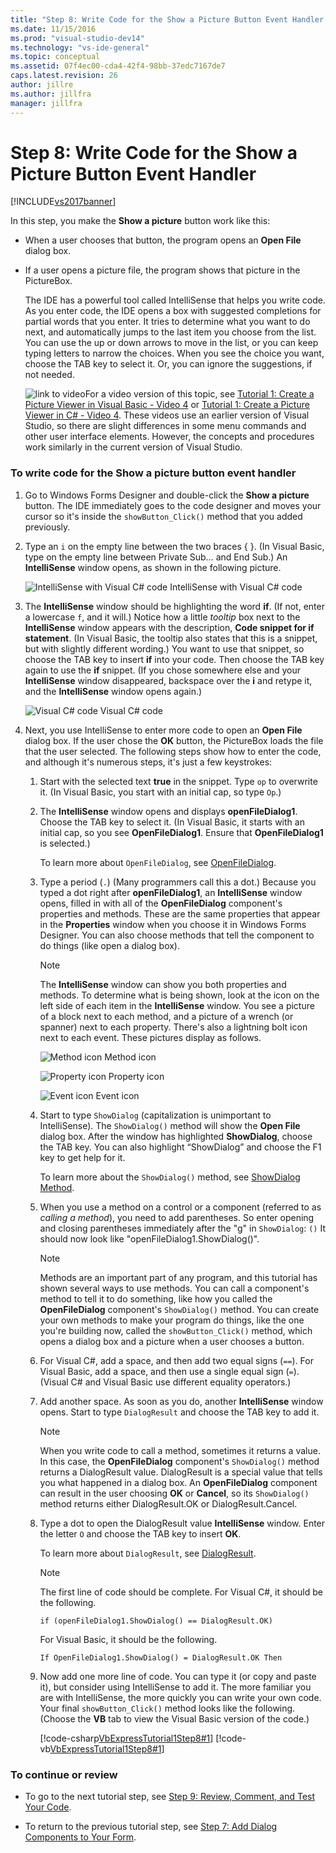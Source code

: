 ```yaml
---
title: "Step 8: Write Code for the Show a Picture Button Event Handler | Microsoft Docs"
ms.date: 11/15/2016
ms.prod: "visual-studio-dev14"
ms.technology: "vs-ide-general"
ms.topic: conceptual
ms.assetid: 07f4ec00-cda4-42f4-98bb-37edc7167de7
caps.latest.revision: 26
author: jillre
ms.author: jillfra
manager: jillfra
---
```

# Step 8: Write Code for the Show a Picture Button Event Handler
[!INCLUDE[vs2017banner](../includes/vs2017banner.md)]

In this step, you make the **Show a picture** button work like this:

- When a user chooses that button, the program opens an **Open File** dialog box.

- If a user opens a picture file, the program shows that picture in the PictureBox.

  The IDE has a powerful tool called IntelliSense that helps you write code. As you enter code, the IDE opens a box with suggested completions for partial words that you enter. It tries to determine what you want to do next, and automatically jumps to the last item you choose from the list. You can use the up or down arrows to move in the list, or you can keep typing letters to narrow the choices. When you see the choice you want, choose the TAB key to select it. Or, you can ignore the suggestions, if not needed.

  ![link to video](../data-tools/media/playvideo.gif "PlayVideo")For a video version of this topic, see [Tutorial 1: Create a Picture Viewer in Visual Basic - Video 4](https://msdn.microsoft.com/vbasic/gg315355.aspx) or [Tutorial 1: Create a Picture Viewer in C# - Video 4](https://msdn.microsoft.com/vcsharp/gg278412.aspx). These videos use an earlier version of Visual Studio, so there are slight differences in some menu commands and other user interface elements. However, the concepts and procedures work similarly in the current version of Visual Studio.

### To write code for the Show a picture button event handler

1. Go to Windows Forms Designer and double-click the **Show a picture** button. The IDE immediately goes to the code designer and moves your cursor so it's inside the `showButton_Click()` method that you added previously.

2. Type an `i` on the empty line between the two braces { }. (In Visual Basic, type on the empty line between Private Sub… and End Sub.) An **IntelliSense** window opens, as shown in the following picture.

     ![IntelliSense with Visual C&#35; code](../ide/media/express-ifintellisense.png "Express_IfIntellisense")
IntelliSense with Visual C# code

3. The **IntelliSense** window should be highlighting the word **if**. (If not, enter a lowercase `f`, and it will.) Notice how a little *tooltip* box next to the **IntelliSense** window appears with the description, **Code snippet for if statement**. (In Visual Basic, the tooltip also states that this is a snippet, but with slightly different wording.) You want to use that snippet, so choose the TAB key to insert **if** into your code. Then choose the TAB key again to use the **if** snippet. (If you chose somewhere else and your **IntelliSense** window disappeared, backspace over the **i** and retype it, and the **IntelliSense** window opens again.)

     ![Visual C&#35; code](../ide/media/express-highlighttrue.png "Express_HighlightTrue")
Visual C# code

4. Next, you use IntelliSense to enter more code to open an **Open File** dialog box. If the user chose the **OK** button, the PictureBox loads the file that the user selected. The following steps show how to enter the code, and although it's numerous steps, it's just a few keystrokes:

    1. Start with the selected text **true** in the snippet. Type `op` to overwrite it. (In Visual Basic, you start with an initial cap, so type `Op`.)

    2. The **IntelliSense** window opens and displays **openFileDialog1**. Choose the TAB key to select it. (In Visual Basic, it starts with an initial cap, so you see **OpenFileDialog1**. Ensure that **OpenFileDialog1** is selected.)

         To learn more about `OpenFileDialog`, see [OpenFileDialog](https://msdn.microsoft.com/library/system.windows.forms.openfiledialog.aspx).

    3. Type a period (`.`) (Many programmers call this a dot.) Because you typed a dot right after **openFileDialog1**, an **IntelliSense** window opens, filled in with all of the **OpenFileDialog** component's properties and methods. These are the same properties that appear in the **Properties** window when you choose it in Windows Forms Designer. You can also choose methods that tell the component to do things (like open a dialog box).

        > [!NOTE]
        > The **IntelliSense** window can show you both properties and methods. To determine what is being shown, look at the icon on the left side of each item in the **IntelliSense** window. You see a picture of a block next to each method, and a picture of a wrench (or spanner) next to each property. There's also a lightning bolt icon next to each event. These pictures display as follows.

         ![Method icon](../ide/media/express-iconmethod.png "Express_IconMethod")
Method icon

         ![Property icon](../ide/media/express-iconproperty.png "Express_IconProperty")
Property icon

         ![Event icon](../ide/media/express-iconevent.png "Express_IconEvent")
Event icon

    4. Start to type `ShowDialog` (capitalization is unimportant to IntelliSense). The `ShowDialog()` method will show the **Open File** dialog box. After the window has highlighted **ShowDialog**, choose the TAB key. You can also highlight “ShowDialog” and choose the F1 key to get help for it.

         To learn more about the `ShowDialog()` method, see [ShowDialog Method](https://msdn.microsoft.com/library/c7ykbedk.aspx).

    5. When you use a method on a control or a component (referred to as *calling a method*), you need to add parentheses. So enter opening and closing parentheses immediately after the "g" in `ShowDialog`: `()` It should now look like "openFileDialog1.ShowDialog()".

        > [!NOTE]
        > Methods are an important part of any program, and this tutorial has shown several ways to use methods. You can call a component's method to tell it to do something, like how you called the **OpenFileDialog** component's `ShowDialog()` method. You can create your own methods to make your program do things, like the one you're building now, called the `showButton_Click()` method, which opens a dialog box and a picture when a user chooses a button.

    6. For Visual C#, add a space, and then add two equal signs (`==`). For Visual Basic, add a space, and then use a single equal sign (`=`). (Visual C# and Visual Basic use different equality operators.)

    7. Add another space. As soon as you do, another **IntelliSense** window opens. Start to type `DialogResult` and choose the TAB key to add it.

        > [!NOTE]
        > When you write code to call a method, sometimes it returns a value. In this case, the **OpenFileDialog** component's `ShowDialog()` method returns a DialogResult value. DialogResult is a special value that tells you what happened in a dialog box. An **OpenFileDialog** component can result in the user choosing **OK** or **Cancel**, so its `ShowDialog()` method returns either DialogResult.OK or DialogResult.Cancel.

    8. Type a dot to open the DialogResult value **IntelliSense** window. Enter the letter `O` and choose the TAB key to insert **OK**.

         To learn more about `DialogResult`, see [DialogResult](https://msdn.microsoft.com/library/system.windows.forms.dialogresult.aspx).

        > [!NOTE]
        > The first line of code should be complete. For Visual C#, it should be the following.
        >
        >  `if (openFileDialog1.ShowDialog() == DialogResult.OK)`
        >
        >  For Visual Basic, it should be the following.
        >
        >  `If OpenFileDialog1.ShowDialog() = DialogResult.OK Then`

    9. Now add one more line of code. You can type it (or copy and paste it), but consider using IntelliSense to add it. The more familiar you are with IntelliSense, the more quickly you can write your own code. Your final `showButton_Click()` method looks like the following. (Choose the **VB** tab to view the Visual Basic version of the code.)

         [!code-csharp[VbExpressTutorial1Step8#1](../snippets/csharp/VS_Snippets_VBCSharp/vbexpresstutorial1step8/cs/form1.cs#1)]
         [!code-vb[VbExpressTutorial1Step8#1](../snippets/visualbasic/VS_Snippets_VBCSharp/vbexpresstutorial1step8/vb/form1.vb#1)]

### To continue or review

- To go to the next tutorial step, see [Step 9: Review, Comment, and Test Your Code](../ide/step-9-review-comment-and-test-your-code.md).

- To return to the previous tutorial step, see [Step 7: Add Dialog Components to Your Form](../ide/step-7-add-dialog-components-to-your-form.md).
